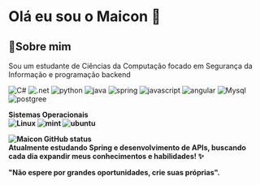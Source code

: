 <h1>Olá eu sou o Maicon 👋</h1>
<h2>📖Sobre mim</h2>
Sou um estudante de Ciências da Computação focado em Segurança da Informação e programação backend 


  ![C#](https://img.shields.io/badge/C%23-239120?style=for-the-badge&logo=c-sharp&logoColor=white)
  ![.net](https://img.shields.io/badge/.NET-5C2D91?style=for-the-badge&logo=.net&logoColor=white)
  ![python](https://img.shields.io/badge/Python-14354C?style=for-the-badge&logo=python&logoColor=white)
    ![java](https://img.shields.io/badge/Java-ED8B00?style=for-the-badge&logo=openjdk&logoColor=white)
    ![spring](https://img.shields.io/badge/Spring-6DB33F?style=for-the-badge&logo=spring&logoColor=white)
    ![javascript](https://img.shields.io/badge/JavaScript-F7DF1E?style=for-the-badge&logo=javascript&logoColor=black)
    ![angular](https://img.shields.io/badge/Angular-DD0031?style=for-the-badge&logo=angular&logoColor=white)
    ![Mysql](https://img.shields.io/badge/MySQL-00000F?style=for-the-badge&logo=mysql&logoColor=white)
    ![postgree](https://img.shields.io/badge/PostgreSQL-316192?style=for-the-badge&logo=postgresql&logoColor=white)
    <b>

Sistemas Operacionais  
  ![Linux](https://img.shields.io/badge/Linux-FCC624?style=for-the-badge&logo=linux&logoColor=black)
  ![mint](https://img.shields.io/badge/Linux_Mint-87CF3E?style=for-the-badge&logo=linux-mint&logoColor=white)
  ![ubuntu](https://img.shields.io/badge/Ubuntu-E95420?style=for-the-badge&logo=ubuntu&logoColor=white)

   ![Maicon GitHub status](https://github-readme-stats.vercel.app/api?username=MaiconLU&show_icons=true&theme=radical)
   <br>
   Atualmente estudando Spring e desenvolvimento de APIs, buscando cada dia expandir meus conhecimentos e habilidades!
   ✨
   
   "Não espere por grandes oportunidades, crie suas próprias".

<!--
**MaiconLU/MaiconLU** is a ✨ _special_ ✨ repository because its `README.md` (this file) appears on your GitHub profile.

Here are some ideas to get you started:

- 🔭 I’m currently working on ...
- 🌱 I’m currently learning ...
- 👯 I’m looking to collaborate on ...
- 🤔 I’m looking for help with ...
- 💬 Ask me about ...
- 📫 How to reach me: ...
- 😄 Pronouns: ...
- ⚡ Fun fact: ...
-->
